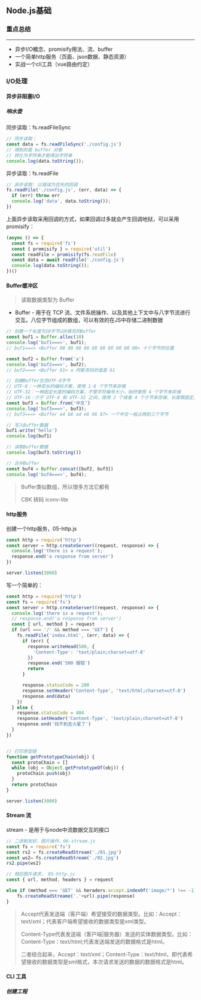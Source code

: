 ## Node.js基础

### 重点总结

***

- 异步I/O概念、promisify用法、流、buffer
- 一个简单http服务（页面、json数据、静态资源）
- 实战一个cli工具（vue路由约定）

### I/O处理

#### 异步非阻塞I/O

##### 响水壶

同步读取：fs.readFileSync

```js
// 同步读取：
const data = fs.readFileSync('./config.js')
// 得到的是 buffer 对象
// 转化为字符串才能得出字符串
console.log(data.toString());
```

异步读取：fs.readFile

```js
// 异步读取: 以错误为优先的回调
fs.readFile('./config.js', (err, data) => {
  if (err) throw err
  console.log('data', data.toString());
})
```

上面异步读取采用回调的方式，如果回调过多就会产生回调地狱，可以采用promisify：

```js
(async () => {
  const fs = require('fs')
  const { promisify } = require('util')
  const readFile = promisify(fs.readFile)
  const data = await readFile('./config.js')
  console.log(data.toString());
})()
```

#### Buffer缓冲区
> 读取数据类型为 Buffer
- Buffer - 用于在 TCP 流、文件系统操作、以及其他上下文中与八字节流进行交互。八位字节组成的数组，可以有效的在JS中存储二进制数据
```js
// 创建一个长度为10字节以0填充的Buffer
const buf1 = Buffer.alloc(10)
console.log('buf1===>', buf1);
// buf1===> <Buffer 00 00 00 00 00 00 00 00 00 00> 十个字节的位置

const buf2 = Buffer.from('a')
console.log('buf2===>', buf2);
// buf2===> <Buffer 61> a 阿斯克码的值是 61

// 创建Buffer包含UTF-8字节
// UTF-8：一种变长的编码方案，使用 1-6 个字节来存储
// UTF-32：一种固定长度的编码方案，不管字符编号大小，始终使用 4 个字节来存储
// UTF-16：介于 UTF-8 和 UTF-32 之间，使用 2 个或者 4 个子节来存储，长度既固定又可变
const buf3 = Buffer.from('中文')
console.log('buf3===>', buf3);
// buf3===> <Buffer e4 b8 ad e6 96 87> 一个中文一般占两到三个字节

// 写入Buffer数据
buf1.write('hello')
console.log(buf1)

// 读取Buffer数据
console.log(buf3.toString())

// 合并Buffer
const buf4 = Buffer.concat([buf2, buf3])
console.log('buf4===>', buf4);
```

> Buffer类似数组，所以很多方法它都有
>
> CBK 转码 iconv-lite

#### http服务

创建一个http服务，05-http.js

```js
const http = require('http')
const server = http.createServer((request, response) => {
  console.log('there is a request');
  response.end('a response from server')
})

server.listen(3000)
```

写一个简单的：

```js
const http = require('http')
const fs = require('fs')
const server = http.createServer((request, response) => {
  console.log('there is a request');
  // response.end('a response from server')
  const { url, method } = request
  if (url === '/' && method === 'GET') {
    fs.readFile('index.html', (err, data) => {
      if (err) {
        response.writeHead(500, {
          'Content-Type': 'text/plain;charset=utf-8'
        })
        response.end('500 报错')
        return
      }

      response.statusCode = 200
      response.setHeader('Content-Type', 'text/html;charset=utf-8')
      response.end(data)
    })
  } else {
    response.statusCode = 404
    response.setHeader('Content-Type', 'text/plain;charset=utf-8')
    response.end('找不到去火星了')
  }
})


// 打印原型链
function getPrototypeChain(obj) {
  const protoChain = []
  while (obj = Object.getPrototypeOf(obj)) {
    protoChain.push(obj)
  }
  return protoChain
}

server.listen(3000)

```

#### Stream 流

stream - 是用于与node中流数据交互的接口

```js
// 二进制友好，图片操作，06-stream.js
const fs = require('fs')
const rs2 = fs.createReadStream('./01.jpg')
const ws2= fs.createReadStream('./02.jpg')   
rs2.pipe(ws2)

// 相应图片请求， 05-http.js
const { url, method, headers } = request

else if (method === 'GET' && heraders.accept.indexOf('image/*') !== -1) {
    fs.createReadStreame('.'+url).pipe(response)
}
```

> Accept代表发送端（客户端）希望接受的数据类型。比如：Accept：text/xml；代表客户端希望接收的数据类型是xml类型。
>
> Content-Type代表发送端（客户端|服务器）发送的实体数据类型。比如：Content-Type：text/html;代表发送端发送的数据格式是html。
>
> 二者结合起来，Accept：text/xml；Content-Type：text/html，即代表希望接收的数据类型是xml格式，本次请求发送的数据的数据格式是html。

#### CLI 工具

##### 创建工程

```js
```

